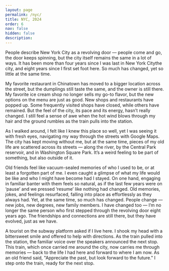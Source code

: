 ```yaml
---
layout: page
permalink: /nyc/
title: NYC, 2024
order: 6
nav: false
hidden: false
description: 
---
```


People describe New York City as a revolving door — people come and go, the door keeps spinning, but the city itself remains the same in a lot of ways. It has been more than four years since I was last in New York Citythe city, and eight years since I first set foot here. So much has changed, yet so little at the same time.

My favorite restaurant in Chinatown has moved to a bigger location across the street, but the dumplings still taste the same, and the owner is still there. My favorite ice cream shop no longer sells my go-to flavor, but the new options on the menu are just as good. New shops and restaurants have popped up. Some frequently visited shops have closed, while others have remained. But the feel of the city, its pace and its energy, hasn’t really changed. I still feel a sense of awe when the hot wind blows through my hair and the ground rumbles as the train pulls into the station. 

As I walked around, I felt like I knew this place so well, yet I was seeing it with fresh eyes, navigating my way through the streets with Google Maps. The city has kept moving without me, but at the same time, pieces of my old life are scattered across its streets — along the river, by the Central Park reservoir, and in Washington Square Park. It’s a weird feeling to be part of something, but also outside of it. 

Old friends feel like vacuum-sealed memories of who I used to be, or at least a forgotten part of me. I even caught a glimpse of what my life would be like and who I might have become had I stayed. On one hand, engaging in familiar banter with them feels so natural, as if the last few years were on ‘pause’ and we pressed ‘resume’ like nothing had changed. Old memories, jokes, and feelings resurfaced, falling into place as effortlessly as they always had. Yet, at the same time, so much has changed. People change — new jobs, new degrees, new family members. I have changed too — I’m no longer the same person who first stepped through the revolving door eight years ago. The friendships and connections are still there, but they have evolved, just as we have. 

A tourist on the subway platform asked if I live here. I shook my head with a bittersweet smile and offered to help with directions. As the train pulled into the station, the familiar voice over the speakers announced the next stop. This train, which once carried me around the city, now carries me through memories — back to the life I had here and forward to where I am now. As an old friend said, "Appreciate the past, but look forward to the future." I step onto the train, ready for the next stop. 
